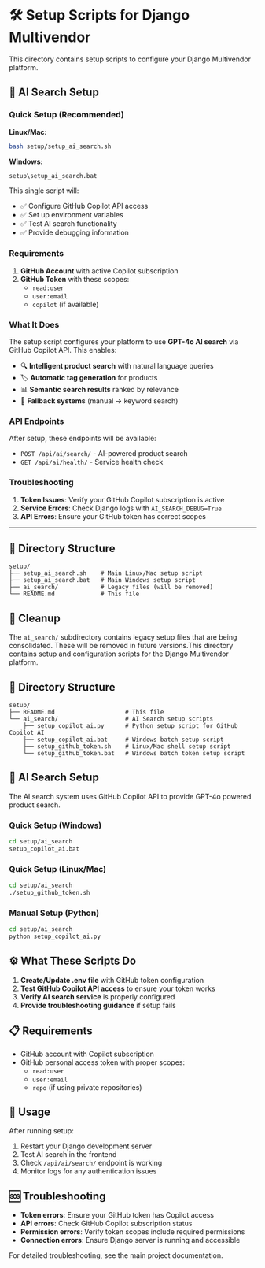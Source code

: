 # 🛠️ Setup Scripts for Django Multivendor

This directory contains setup scripts to configure your Django Multivendor platform.

## 🤖 AI Search Setup

### Quick Setup (Recommended)

**Linux/Mac:**

```bash
bash setup/setup_ai_search.sh
```

**Windows:**

```cmd
setup\setup_ai_search.bat
```

This single script will:

- ✅ Configure GitHub Copilot API access
- ✅ Set up environment variables
- ✅ Test AI search functionality
- ✅ Provide debugging information

### Requirements

1. **GitHub Account** with active Copilot subscription
2. **GitHub Token** with these scopes:
   - `read:user`
   - `user:email`
   - `copilot` (if available)

### What It Does

The setup script configures your platform to use **GPT-4o AI search** via GitHub Copilot API. This enables:

- 🔍 **Intelligent product search** with natural language queries
- 🏷️ **Automatic tag generation** for products
- 📊 **Semantic search results** ranked by relevance
- 🔄 **Fallback systems** (manual → keyword search)

### API Endpoints

After setup, these endpoints will be available:

- `POST /api/ai/search/` - AI-powered product search
- `GET /api/ai/health/` - Service health check

### Troubleshooting

1. **Token Issues**: Verify your GitHub Copilot subscription is active
2. **Service Errors**: Check Django logs with `AI_SEARCH_DEBUG=True`
3. **API Errors**: Ensure your GitHub token has correct scopes

---

## 📁 Directory Structure

```
setup/
├── setup_ai_search.sh    # Main Linux/Mac setup script
├── setup_ai_search.bat   # Main Windows setup script
├── ai_search/            # Legacy files (will be removed)
└── README.md             # This file
```

## 🧹 Cleanup

The `ai_search/` subdirectory contains legacy setup files that are being consolidated. These will be removed in future versions.This directory contains setup and configuration scripts for the Django Multivendor platform.

## 📁 Directory Structure

```
setup/
├── README.md                    # This file
└── ai_search/                   # AI Search setup scripts
    ├── setup_copilot_ai.py      # Python setup script for GitHub Copilot AI
    ├── setup_copilot_ai.bat     # Windows batch setup script
    ├── setup_github_token.sh    # Linux/Mac shell setup script
    └── setup_github_token.bat   # Windows batch token setup script
```

## 🚀 AI Search Setup

The AI search system uses GitHub Copilot API to provide GPT-4o powered product search.

### Quick Setup (Windows)

```bash
cd setup/ai_search
setup_copilot_ai.bat
```

### Quick Setup (Linux/Mac)

```bash
cd setup/ai_search
./setup_github_token.sh
```

### Manual Setup (Python)

```bash
cd setup/ai_search
python setup_copilot_ai.py
```

## ⚙️ What These Scripts Do

1. **Create/Update .env file** with GitHub token configuration
2. **Test GitHub Copilot API access** to ensure your token works
3. **Verify AI search service** is properly configured
4. **Provide troubleshooting guidance** if setup fails

## 📋 Requirements

- GitHub account with Copilot subscription
- GitHub personal access token with proper scopes:
  - `read:user`
  - `user:email`
  - `repo` (if using private repositories)

## 🔧 Usage

After running setup:

1. Restart your Django development server
2. Test AI search in the frontend
3. Check `/api/ai/search/` endpoint is working
4. Monitor logs for any authentication issues

## 🆘 Troubleshooting

- **Token errors**: Ensure your GitHub token has Copilot access
- **API errors**: Check GitHub Copilot subscription status
- **Permission errors**: Verify token scopes include required permissions
- **Connection errors**: Ensure Django server is running and accessible

For detailed troubleshooting, see the main project documentation.
